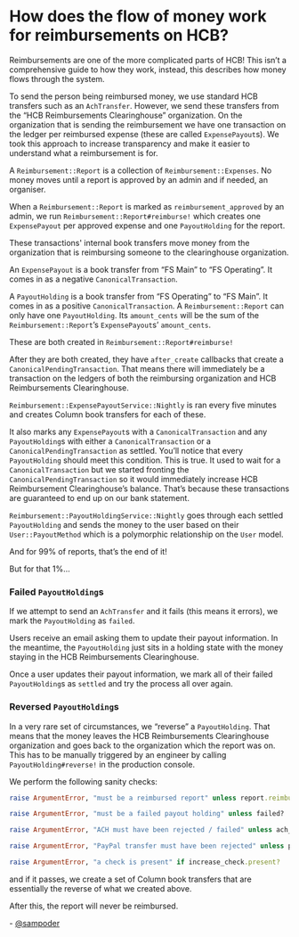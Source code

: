 # How does the flow of money work for reimbursements on HCB?

Reimbursements are one of the more complicated parts of HCB! This isn’t a comprehensive guide to how they work, instead, this describes how money flows through the system. 

To send the person being reimbursed money, we use standard HCB transfers such as an `AchTransfer`. However, we send these transfers from the “HCB Reimbursements Clearinghouse” organization. On the organization that is sending the reimbursement we have one transaction on the ledger per reimbursed expense (these are called `ExpensePayout`s). We took this approach to increase transparency and make it easier to understand what a reimbursement is for.

A `Reimbursement::Report` is a collection of `Reimbursement::Expenses`. No money moves until a report is approved by an admin and if needed, an organiser. 

When a `Reimbursement::Report` is marked as `reimbursement_approved` by an admin, we run `Reimbursement::Report#reimburse!` which creates one `ExpensePayout` per approved expense and one `PayoutHolding` for the report.

These transactions' internal book transfers move money from the organization that is reimbursing someone to the clearinghouse organization.

An `ExpensePayout` is a book transfer from “FS Main” to “FS Operating”. It comes in as a negative `CanonicalTransaction`.

A `PayoutHolding` is a book transfer from “FS Operating” to “FS Main”. It comes in as a positive `CanonicalTransaction`. A `Reimbursement::Report` can only have one `PayoutHolding`. Its `amount_cents` will be the sum of the `Reimbursement::Report`’s `ExpensePayout`s’ `amount_cents`.

These are both created in `Reimbursement::Report#reimburse!` 

After they are both created, they have `after_create` callbacks that create a `CanonicalPendingTransaction`. That means there will immediately be a transaction on the ledgers of both the reimbursing organization and HCB Reimbursements Clearinghouse.

`Reimbursement::ExpensePayoutService::Nightly` is ran every five minutes and creates Column book transfers for each of these. 

It also marks any `ExpensePayout`s with a `CanonicalTransaction` and any `PayoutHolding`s with either a `CanonicalTransaction` or a `CanonicalPendingTransaction` as settled. You’ll notice that every `PayoutHolding` should meet this condition. This is true. It used to wait for a `CanonicalTransaction` but we started fronting the `CanonicalPendingTransaction` so it would immediately increase HCB Reimbursement Clearinghouse’s balance. That’s because these transactions are guaranteed to end up on our bank statement. 

`Reimbursement::PayoutHoldingService::Nightly` goes through each settled `PayoutHolding` and sends the money to the user based on their `User::PayoutMethod` which is a polymorphic relationship on the `User` model.

And for 99% of reports, that’s the end of it!

But for that 1%…

### Failed `PayoutHolding`s

If we attempt to send an `AchTransfer` and it fails (this means it errors), we mark the `PayoutHolding` as `failed`.

Users receive an email asking them to update their payout information. In the meantime, the `PayoutHolding` just sits in a holding state with the money staying in the HCB Reimbursements Clearinghouse.

Once a user updates their payout information, we mark all of their failed `PayoutHolding`s as `settled` and try the process all over again.

### Reversed `PayoutHolding`s

In a very rare set of circumstances, we “reverse” a `PayoutHolding`. That means that the money leaves the HCB Reimbursements Clearinghouse organization and goes back to the organization which the report was on. This has to be manually triggered by an engineer by calling `PayoutHolding#reverse!` in the production console.

We perform the following sanity checks:

```ruby
raise ArgumentError, "must be a reimbursed report" unless report.reimbursed?

raise ArgumentError, "must be a failed payout holding" unless failed?

raise ArgumentError, "ACH must have been rejected / failed" unless ach_transfer.nil? || ach_transfer.failed? || ach_transfer.rejected?

raise ArgumentError, "PayPal transfer must have been rejected" unless paypal_transfer.nil? || paypal_transfer.rejected?

raise ArgumentError, "a check is present" if increase_check.present?
```

and if it passes, we create a set of Column book transfers that are essentially the reverse of what we created above. 

After this, the report will never be reimbursed.

\- [@sampoder](https://github.com/sampoder)

